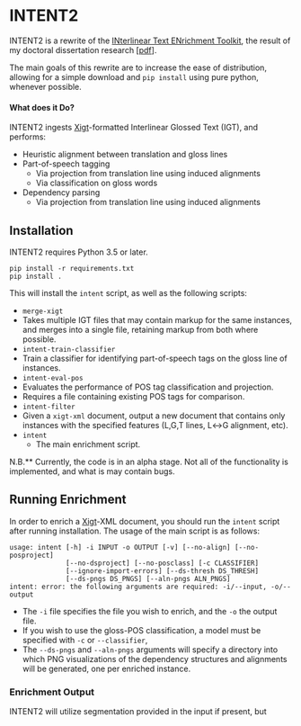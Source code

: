 # INTENT2

INTENT2 is a rewrite of the [INterlinear Text ENrichment Toolkit](https://github.com/rgeorgi/INTENT2.git), the result of my doctoral dissertation research [[pdf](https://digital.lib.washington.edu/researchworks/bitstream/handle/1773/37168/Georgi_washington_0250E_16542.pdf?sequence=1&isAllowed=y)].

The main goals of this rewrite are to increase the ease of distribution, allowing for a simple download and `pip install` using pure python, whenever possible.

#### What does it Do?

INTENT2 ingests [Xigt](https://github.com/xigt/xigt)-formatted Interlinear Glossed Text (IGT), and performs:

- Heuristic alignment between translation and gloss lines
- Part-of-speech tagging
  - Via projection from translation line using induced alignments
  - Via classification on gloss words
- Dependency parsing
  - Via projection from translation line using induced alignments

## Installation

INTENT2 requires Python 3.5 or later.

```
pip install -r requirements.txt
pip install .
```

This will install the `intent` script, as well as the following scripts:

*  `merge-xigt`
  * Takes multiple IGT files that may contain markup for the same instances, and merges into a single file, retaining markup from both where possible. 
*  `intent-train-classifier`
  * Train a classifier for identifying part-of-speech tags on the gloss line of instances.
*  `intent-eval-pos`
  * Evaluates the performance of POS tag classification and projection.
  * Requires a file containing existing POS tags for comparison.
*  `intent-filter`
  * Given a `xigt-xml` document, output a new document that contains only instances with the specified features (L,G,T lines, L↔︎G alignment, etc).
*  `intent`
   *  The main enrichment script. 

N.B.** Currently, the code is in an alpha stage. Not all of the functionality is implemented, and what is may contain bugs.

## Running Enrichment

In order to enrich a [Xigt](https://github.com/xigt/xigt)-XML document, you should run the `intent` script after running installation. The usage of the main script is as follows:

    usage: intent [-h] -i INPUT -o OUTPUT [-v] [--no-align] [--no-posproject]
                  [--no-dsproject] [--no-posclass] [-c CLASSIFIER]
                  [--ignore-import-errors] [--ds-thresh DS_THRESH]
                  [--ds-pngs DS_PNGS] [--aln-pngs ALN_PNGS]
    intent: error: the following arguments are required: -i/--input, -o/--output
* The `-i` file specifies the file you wish to enrich, and the `-o` the output file.
* If you wish to use the gloss-POS classification, a model must be specified with `-c` or `--classifier`, 
* The `--ds-pngs` and `--aln-pngs` arguments will specify a directory into which PNG visualizations of the dependency structures and alignments will be generated, one per enriched instance.

### Enrichment Output

INTENT2 will utilize segmentation provided in the input if present, but 

